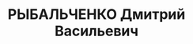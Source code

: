 ---
title: РЫБАЛЬЧЕНКО Дмитрий Васильевич
description: 'Род. в 1905, с. Падинское, русский, обр.: низшее, бывший член ВКП(б).
  Проживал: Новоселицкий р-н, с. Журавское.

  Арестован 23.08.1937. Приговор: ВМН. Расстрелян'
---
